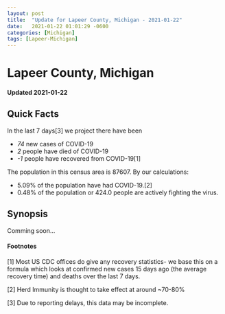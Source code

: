 ```yaml
---
layout: post
title:  "Update for Lapeer County, Michigan - 2021-01-22"
date:   2021-01-22 01:01:29 -0600
categories: [Michigan]
tags: [Lapeer-Michigan]
---
```


# Lapeer County, Michigan
#### Updated 2021-01-22

## Quick Facts

In the last 7 days[3] we project there have been
- *74* new cases of COVID-19
- *2* people have died of COVID-19
- *-1* people have recovered from COVID-19[1]

The population in this census area is 87607. By our calculations:
- 5.09% of the population have had COVID-19.[2]
- 0.48% of the population or 424.0 people are actively fighting the virus.

## Synopsis

Comming soon...


#### Footnotes

[1] Most US CDC offices do give any recovery statistics- we base this on a formula which looks at confirmed new cases
15 days ago (the average recovery time) and deaths over the last 7 days.

[2] Herd Immunity is thought to take effect at around ~70-80%

[3] Due to reporting delays, this data may be incomplete.
 
    